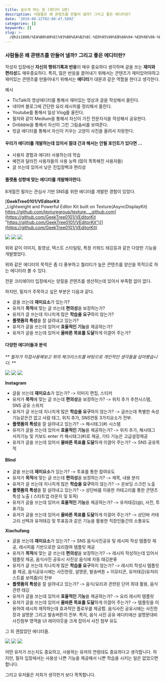 ```yaml
---
title: 글쓰게 하는 힘 (에디터 1편)
description: 사람들은 왜 콘텐츠를 만들어 낼까? 그리고 좋은 에디터란?
date: '2019-08-22T02:08:47.589Z'
categories: []
keywords: []
slug: >-
  /@h2s1880/%EA%B8%80%EC%93%B0%EA%B2%8C-%ED%95%98%EB%8A%94-%ED%9E%98-%EC%97%90%EB%94%94%ED%84%B0-1%ED%8E%B8-2affdaee2278
---
```


### 사람들은 왜 콘텐츠를 만들어 낼까? 그리고 좋은 에디터란?

작성자 입장에선 **자신의 행위기록과 반응**이 매우 중요하다 생각하며 글을 쓰는 **재미와 편리성**도 매우중요하다. 특히, 많은 반응을 끌어내기 위해서는 콘텐츠가 재미있어야하고 재미있는 콘텐츠를 만들어내기 위해서는 **에디터**가 대문과 같은 역할을 한다고 생각한다.

예시

*   TicTalk의 영상에디터를 통해서 재미있는 영상과 글을 작성해서 올린다.
*   네이버 블로그에 간단한 요리 레시피를 정리해서 올린다.
*   Youtube를 통해서 일상 Vlog를 올린다.
*   필자와 같이 Medium을 통해서 자신이 가진 전문지식을 작성해서 공유한다.
*   Dribbble을 통해서 자신이 그린 그림솜씨를 보여준다.
*   빙글 에디터를 통해서 자신이 키우는 고양이 사진을 올려서 자랑한다.

#### 우리가 에디터를 개발하는데 있어서 절대 간과 해서는 안될 포인트가 있다면 …

*   사용자 경험과 에디터 사용하는데 학습
*   예전과 달라진 사용자들의 사용 능력 (많이 똑똑해진 사용자들)
*   글 쓰는데 있어서 낮은 진입장벽과 편리성

#### 플랫폼 성향에 맞는 에디터를 개발해야한다.

8개월전 필자는 관심사 기반 SNS를 위한 에디터를 개발한 경험이 있었다.

[**GeekTree0101/VEditorKit**  
_Lightweight and Powerful Editor Kit built on Texture(AsyncDisplayKit) https://github.com/texturegroup/texture…_github.com](https://github.com/GeekTree0101/VEditorKit "https://github.com/GeekTree0101/VEditorKit")[](https://github.com/GeekTree0101/VEditorKit)

![](/images/blog/1__GPJAsVw4I3XUyPsDEejF9w.gif)
![](/images/blog/1__faTeUe8mKcnq9Z8ltt__zUA.gif)
![](/images/blog/1__9ytvYQ__cRnh7P7FJYxKoYQ.gif)

위와 같이 이미지, 동영상, 텍스트 스타일링, 특정 키워드 태깅등과 같은 다양한 기능을 개발했었다.

위와 같은 에디터의 목적은 좀 더 풍부하고 퀄리티가 높은 콘텐츠를 양산을 목적으로 하는 에디터라 볼 수 있다.

전문 크리에이터 입장에서는 양질을 콘텐츠를 생산하는데 있어서 부족함 없이 없다.

하지만, 필자가 주목하고 싶은 부분은 다음과 같다.

*   글을 쓰는데 **재미요소**가 있는가?
*   유저가 **목적**에 맞는 글 쓰는데 **편의성**을 보장하는가?
*   유저가 글 쓰는데 지나치게 많은 **학습을 요구**하지 않는가?
*   **플랫폼의 특성**을 잘 살려내고 있는가?
*   유저가 글을 쓰는데 있어서 **효율적인 기능**을 제공하는가?
*   유저가 글을 쓰는데 있어서 **올바른 목표를 도달**하게 이끌어 주는가?

#### 다양한 에디터들과 분석

_\*\* 필자가 직접사용해보고 위의 체크리스트를 바탕으로 개인적인 생각들을 담아봤습니다. \*\*_

![](/images/blog/1__YRD1j97bDT0fvB5stki0ew.png)
![](/images/blog/1__HpQwgYVWsQRaICjK__y2jWw.png)
![](/images/blog/1__8zfd4Qi8XO__eEO5Va4bDHg.png)

**Instagram**

*   글을 쓰는데 **재미요소**가 있는가? -> 이미지 편집, 스티커
*   유저가 **목적**에 맞는 글 쓰는데 **편의성**을 보장하는가? -> 위치 추가 추천시스템, SNS 공유 스위치
*   유저가 글 쓰는데 지나치게 많은 **학습을 요구**하지 않는가? -> 글쓰는데 특별한 속성기능같은건 없고 사람 태그, 위치 추가, SNS연동 3가지요소가 전부.
*   **플랫폼의 특성**을 잘 살려내고 있는가? -> 해시태그(#) 시스템
*   유저가 글을 쓰는데 있어서 **효율적인 기능**을 제공하는가? -> 위치 추가, 해시태그 서치기능 및 키보드 enter 키 해시태그(#)로 제공, 기타 기능은 고급설정제공
*   유저가 글을 쓰는데 있어서 **올바른 목표를 도달**하게 이끌어 주는가? -> SNS 공유목적

#### Blind

*   글을 쓰는데 **재미요소**가 있는가? -> 투표를 통한 참여유도
*   유저가 **목적**에 맞는 글 쓰는데 **편의성**을 보장하는가? -> 제목, 내용 분리
*   유저가 글 쓰는데 지나치게 많은 **학습을 요구**하지 않는가? -> 온보딩 스크린 노출
*   **플랫폼의 특성**을 잘 살려내고 있는가? -> 상단바를 이용한 카테고리를 통한 콘텐츠 특성 노출 ( 스타트업 라운지 및 토픽)
*   유저가 글을 쓰는데 있어서 **효율적인 기능**을 제공하는가? -> 유저태깅(@), 사진, 투표기능
*   유저가 글을 쓰는데 있어서 **올바른 목표를 도달**하게 이끌어 주는가? -> 상단바 카테고리 선택과 유저태깅 및 투표등과 같은 기능을 활용한 직장인들간의 소통유도

**Xiachufang**

*   글을 쓰는데 **재미요소**가 있는가? -> SNS 음식사진공유 및 레시피 작성 템플릿 제공, 레시피를 기반으로한 요리참여 템플릿 제공
*   유저가 **목적**에 맞는 글 쓰는데 **편의성**을 보장하는가? -> 레시피 작성하는데 있어서 템플릿 제공, 음식사진 공유시 사진상 음식에 자동 태깅분류
*   유저가 글 쓰는데 지나치게 많은 **학습을 요구**하지 않는가? -> 레시피 작성시 템플릿을 제공, 음식공유시에는 사진한장, 설명문, 발송버튼 + 이모티콘, 유저태깅(유저리스트를 보여줌)이 전부
*   **플랫폼의 특성**을 잘 살려내고 있는가? -> 음식/요리과 관련된 단어 최대 활용, 음식관련 태깅
*   유저가 글을 쓰는데 있어서 **효율적인 기능**을 제공하는가? -> 요리 레시피 템플릿
*   유저가 글을 쓰는데 있어서 **올바른 목표를 도달**하게 이끌어 주는가? -> 템플릿을 이용하여 레시피 제작하는데 효과적인 플로우를 제공함. 음식사진 공유시에는 사진한장과 설명문 그리고 발송버튼이 전부. 특히, 음식 사진 공유 에디터에선 설명문대비 사진첨부 영역을 UI 레이아웃을 크게 잡아서 사진 첨부 유도

그 외 괜찮았던 에디터들.

![](/images/blog/1__y92FwH4ZljHi9dN__PokTKQ.png)
![](/images/blog/1__DfgEsj9t9Bc0jWm__6hBhVg.png)
![](/images/blog/1__iJ3b214FVC4bZ0ilTO9r8A.png)

어떤 유저가 쓰는지도 중요하고, 사용하는 유저의 연령대도 중요하다고 생각합니다. 하지만, 필자 입장에서는 사용성 나쁜 기능을 제공해서 나쁜 학습을 시키는 일은 없었으면 합니다.

그리고 유저들은 저희가 생각한거 보다 똑똑합니다.